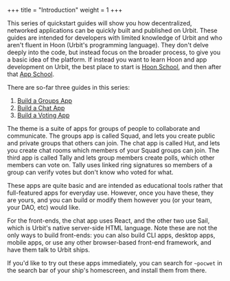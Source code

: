 +++
title = "Introduction"
weight = 1
+++

This series of quickstart guides will show you how decentralized, networked
applications can be quickly built and published on Urbit. These guides are
intended for developers with limited knowledge of Urbit and who aren't fluent in
Hoon (Urbit's programming language). They don't delve deeply into the code, but
instead focus on the broader process, to give you a basic idea of the platform.
If instead you want to learn Hoon and app development on Urbit, the best place
to start is [Hoon School](/guides/core/hoon-guide/A-intro), and then after that
[App School](/guides/core/app-guide/intro).

There are so-far three guides in this series:

1. [Build a Groups App](/guides/quickstart/groups-guide)
2. [Build a Chat App](/guides/quickstart/chat-guide)
3. [Build a Voting App](/guides/quickstart/voting-guide)

The theme is a suite of apps for groups of people to collaborate and
communicate. The groups app is called Squad, and lets you create public and
private groups that others can join. The chat app is called Hut, and lets you
create chat rooms which members of your Squad groups can join. The third app is
called Tally and lets group members create polls, which other members can vote
on. Tally uses linked ring signatures so members of a group can verify votes but
don't know who voted for what.

These apps are quite basic and are intended as educational tools rather that
full-featured apps for everyday use. However, once you have these, they are
yours, and you can build or modify them however you (or your team, your DAO,
etc) would like.

For the front-ends, the chat app uses React, and the other two
use Sail, which is Urbit's native server-side HTML language. Note these are not
the only ways to build front-ends: you can also build CLI apps, desktop apps,
mobile apps, or use any other browser-based front-end framework, and have them
talk to Urbit ships.

If you'd like to try out these apps immediately, you can search for `~pocwet` in
the search bar of your ship's homescreen, and install them from there.
